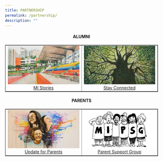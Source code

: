 ```yaml
---
title: PARTNERSHIP
permalink: /partnership/
description: ""
---
```

<h4 style="text-align: center;"><strong>ALUMNI</strong></h4>
<table style="border-collapse: collapse; width: 100%;" border="1">
<tbody>
<tr>
<td style="width: 50%; text-align: center;"><a href="/partnership/alumni/mi-stories/" target=""><img src="/images/p1.jpg"></a><a href="/partnership/alumni/mi-stories/" target="">MI Stories</a></td>
<td style="width: 50%; text-align: center;"><a href="/partnership/alumni/stay-connected" target=""><img src="/images/p2.jpg"></a><a href="/partnership/alumni/stay-connected" target="">Stay Connected</a></td>
</tr>
</tbody>
</table>
<h4 style="text-align: center;"><strong>PARENTS</strong></h4>
<table style="border-collapse: collapse; width: 100%;" border="1">
<tbody>
<tr>
<td style="width: 50%; text-align: center;"><a href="/partnership/parents/update-for-parents" target=""><img src="/images/p3.jpg"></a><a href="/partnership/parents/update-for-parents" target="">Update for Parents</a></td>
<td style="width: 50%; text-align: center;"><a href="/partnership/parents/parent-support-group" target=""><img src="/images/p4.jpg"></a><a href="/partnership/parents/parent-support-group" target="">Parent Support Group</a></td>
</tr>
</tbody>
</table>